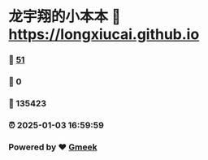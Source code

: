 # 龙宇翔的小本本 :link: https://longxiucai.github.io 
### :page_facing_up: [51](https://longxiucai.github.io/tag.html) 
### :speech_balloon: 0 
### :hibiscus: 135423 
### :alarm_clock: 2025-01-03 16:59:59 
### Powered by :heart: [Gmeek](https://github.com/Meekdai/Gmeek)
